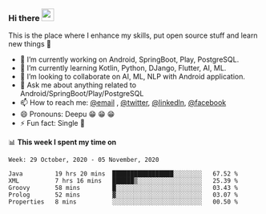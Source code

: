 ### Hi there <img src="https://media.giphy.com/media/hvRJCLFzcasrR4ia7z/giphy.gif" width="25px">
This is the place where I enhance my skills, put open source stuff and learn new things :rofl:

- 🔭 I’m currently working on Android, SpringBoot, Play, PostgreSQL. 
- 🌱 I’m currently learning Kotlin, Python, DJango, Flutter, AI, ML.
- 👯 I’m looking to collaborate on AI, ML, NLP with Android application.
- 💬 Ask me about anything related to Android/SpringBoot/Play/PostgreSQL
- 📫 How to reach me: [@email](deepakgupta7403@gmail.com) , [@twitter](https://twitter.com/deepakgupta7403), [@linkedln](https://in.linkedin.com/in/deepak-gupta-23b3b1113), [@facebook](https://facebook.com/deepakgupta7403)
- 😄 Pronouns: Deepu :grin: :grin: :grin:
- ⚡ Fun fact: Single :grimacing:

📊 **This week I spent my time on**

<!--START_SECTION:waka-->
```text
Week: 29 October, 2020 - 05 November, 2020

Java         19 hrs 20 mins  █████████████████░░░░░░░░   67.52 % 
XML          7 hrs 16 mins   ██████▒░░░░░░░░░░░░░░░░░░   25.39 % 
Groovy       58 mins         █░░░░░░░░░░░░░░░░░░░░░░░░   03.43 % 
Prolog       52 mins         ▓░░░░░░░░░░░░░░░░░░░░░░░░   03.07 % 
Properties   8 mins          ░░░░░░░░░░░░░░░░░░░░░░░░░   00.50 % 
```
<!--END_SECTION:waka-->
